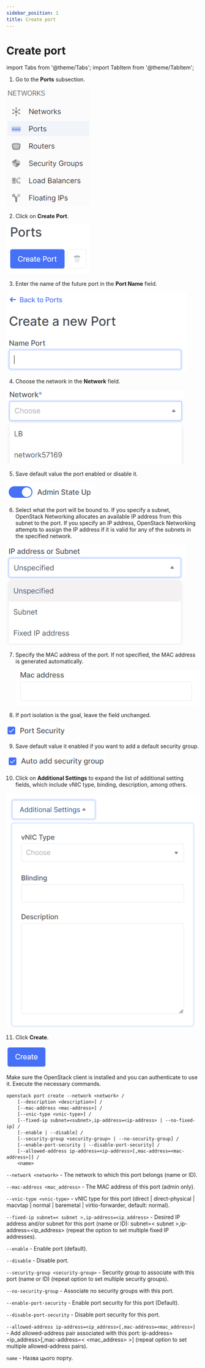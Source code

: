 ```yaml
---
sidebar_position: 1
title: Create port
---
```


# Create port

import Tabs from '@theme/Tabs';
import TabItem from '@theme/TabItem';

<Tabs>
<TabItem value="personal-area" label="Personal Area" default>

1. Go to the **Ports** subsection.

![](../../img/ports/1.png)

2. Click on **Create Port**.

![](../../img/ports/2.png)

3. Enter the name of the future port in the **Port Name** field.

![](../../img/ports/3.png)

4. Choose the network in the **Network** field.

![](../../img/ports/4.png)

5. Save default value the port enabled or disable it.

![](../../img/ports/5.png)

6. Select what the port will be bound to. If you specify a subnet, OpenStack Networking allocates an available IP address from this subnet to the port. If you specify an IP address, OpenStack Networking attempts to assign the IP address if it is valid for any of the subnets in the specified network.

![](../../img/ports/6.png)

7. Specify the MAC address of the port. If not specified, the MAC address is generated automatically.

   ![](../../img/ports/7.png)

8. If port isolation is the goal, leave the field unchanged.

![](../../img/ports/8.png)

9. Save default value it enabled if you want to add a default security group.

![](../../img/ports/9.png)

10. Click on **Additional Settings** to expand the list of additional setting fields, which include vNIC type, binding, description, among others.

![](../../img/ports/10.png)

11. Click **Create**.

![](../../img/ports/12.png)

</TabItem>
<TabItem value="openstack" label="Openstack CLI">

Make sure the OpenStack client is installed and you can authenticate to use it.
Execute the necessary commands.

```
openstack port create --network <network> /
    [--description <description>] /
    [--mac-address <mac-address>] /
    [--vnic-type <vnic-type>] /
    [--fixed-ip subnet=<subnet>,ip-address=<ip-address> | --no-fixed-ip] /
    [--enable | --disable] /
    [--security-group <security-group> | --no-security-group] /
    [--enable-port-security | --disable-port-security] /
    [--allowed-address ip-address=<ip-address>[,mac-address=<mac-address>]] /
    <name>        
```

`--network <network>` - The network to which this port belongs (name or ID).

`--mac-address <mac_address>` - The MAC address of this port (admin only).

`--vnic-type <vnic-type>` - vNIC type for this port (direct | direct-physical | macvtap | normal | baremetal | virtio-forwarder, default: normal).

`--fixed-ip subnet=< subnet >,ip-address=<ip_address>` - Desired IP address and/or subnet for this port (name or ID): subnet=< subnet >,ip-address=<ip_address> (repeat the option to set multiple fixed IP addresses).

`--enable` - Enable port (default).

`--disable` - Disable port.

`--security-group <security-group>` - Security group to associate with this port (name or ID) (repeat option to set multiple security groups).

`--no-security-group` - Associate no security groups with this port.

`--enable-port-security` - Enable port security for this port (Default).

`--disable-port-security` - Disable port security for this port.

`--allowed-address ip-address=<ip_address>[,mac-address=<mac_address>]` - Add allowed-address pair associated with this port: ip-address=<ip_address>[,mac-address=< <mac_address> >] (repeat option to set multiple allowed-address pairs).

`name` - Назва цього порту.

</TabItem>
</Tabs>
